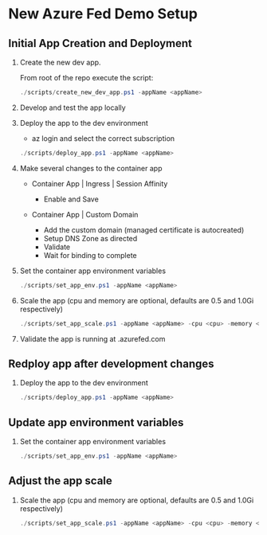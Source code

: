 # New Azure Fed Demo Setup

## Initial App Creation and Deployment

1. Create the new dev app.

    From root of the repo execute the script:

    ```powershell
    ./scripts/create_new_dev_app.ps1 -appName <appName>
    ```

2. Develop and test the app locally

3. Deploy the app to the dev environment

    - az login and select the correct subscription

    ```powershell
    ./scripts/deploy_app.ps1 -appName <appName>
    ```

4. Make several changes to the container app

   - Container App | Ingress | Session Affinity
     - Enable and Save

   - Container App | Custom Domain
      - Add the custom domain (managed certificate is autocreated)
      - Setup DNS Zone as directed
      - Validate
      - Wait for binding to complete

5. Set the container app environment variables

    ```powershell
    ./scripts/set_app_env.ps1 -appName <appName>
    ```

6. Scale the app (cpu and memory are optional, defaults are 0.5 and 1.0Gi respectively)

    ```powershell
    ./scripts/set_app_scale.ps1 -appName <appName> -cpu <cpu> -memory <memory>
    ```

7. Validate the app is running at <appname>.azurefed.com

## Redploy app after development changes

1. Deploy the app to the dev environment

    ```powershell
    ./scripts/deploy_app.ps1 -appName <appName>
    ```

## Update app environment variables

1. Set the container app environment variables

    ```powershell
    ./scripts/set_app_env.ps1 -appName <appName>
    ```

## Adjust the app scale

1. Scale the app (cpu and memory are optional, defaults are 0.5 and 1.0Gi respectively)

    ```powershell
    ./scripts/set_app_scale.ps1 -appName <appName> -cpu <cpu> -memory <memory>
    ```
